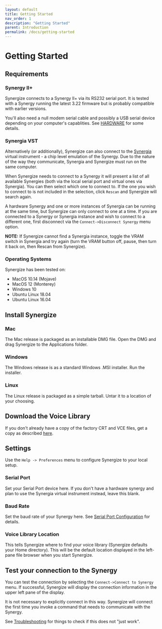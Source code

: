 ```yaml
---
layout: default
title: Getting Started
nav_order: 1
description: "Getting Started"
parent: Introduction
permalink: /docs/getting-started
---
```


# Getting Started

## Requirements

### Synergy II+

Synergize connects to a Synergy II+ via its RS232 serial port.  It is tested with a Synergy running the latest 3.22 firmware but is probably compatible with earlier versions.

You'll also need a null modem serial cable and possibly a USB serial device depending on your computer's capablities. See [HARDWARE](hardware.md) for some details.

### Synergia VST

Alternatively (or additionally), Synergize can also connect to the
[Synergia](https://jariseon.github.io/synergia) virtual instrument - a
chip level emulation of the Synergy.  Due to the nature of the way
they communicate, Synergia and Synergize must run on the same
computer.  

When Synergize needs to connect to a Synergy it will present a list of all available Synergies
(both via the local serial port and virtual ones via Synergia).  You
can then select which one to connect to.  If the one you wish to
connect to is not included in the selection, click `Rescan` and
Synergize will search again.

A hardware Synergy and one or more instances of Synergia can be running at the same
time, but Synergize can only connect to one at a time. 
If you are connected to a Synergy or Synergia instance and wish to
connect to a different one, first disconnect via the
`Connect->Disconnect Synergy` menu option.

<p class="callout">
<b>NOTE:</b> If Synergize cannot find a Synergia instance, toggle the
VRAM switch in Synergia and try again (turn the VRAM button off, pause, then turn
it back on, then Rescan from Synergize).
</p>

### Operating Systems

Synergize has been tested on:

* MacOS 10.14 (Mojave)
* MacOS 12 (Monterey)
* Windows 10
* Ubuntu Linux 18.04
* Ubuntu Linux 16.04


## Install Synergize

### Mac

The Mac release is packaged as an installable DMG file. Open the DMG
and drag Synergize to the Applications folder.

### Windows

The Windows release is as a standard Windows .MSI installer. Run the installer.

### Linux

The Linux release is packaged as a simple tarball.  Untar it to a location of your choosing.

## Download the Voice Library

If you don't already have a copy of the factory CRT and VCE files, get a copy as described [here](voice-library.md).

## Settings

Use the `Help -> Preferences` menu to configure Synergize to your local setup.

### Serial Port

Set your Serial Port device here.   If you don't have a hardware
synergy and plan to use the Synergia virtual instrument instead, leave
this blank.

### Baud Rate

Set the baud rate of your Synergy here. See [Serial Port Configuration](hardware.md) for details.

### Voice Library Location

This tells Synergize where to find your voice library (Synergize defaults your Home directory).  This will be the default location displayed in the left-pane file browser when you start Synergize.

## Test your connection to the Synergy

You can test the connection by selecting the `Connect->Connect to
Synergy` menu.  If successful, Synergize will display the connection information in the upper left pane of the display.

It is not necessary to explicitly connect in this way. Synergize will connect the first time you invoke  a command that needs to communicate with the Synergy.

See [Troubleshooting](hardware-troubleshooting.md) for things to check if this does not "just work".
